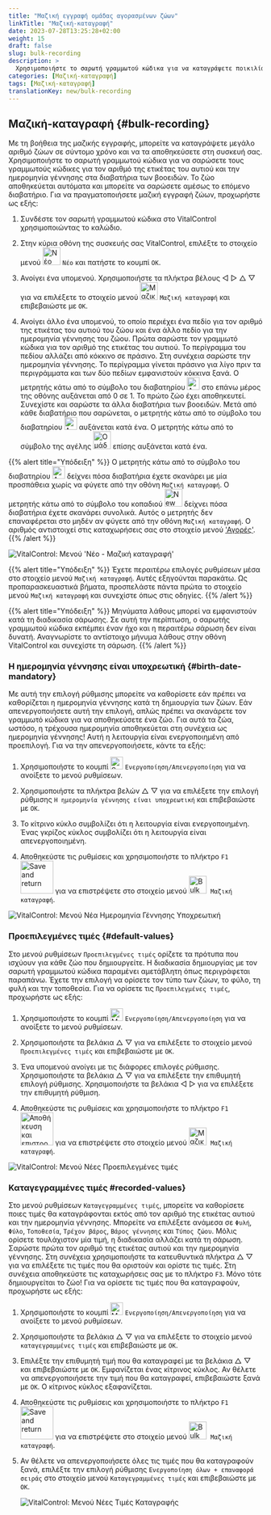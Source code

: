 ```yaml
---
title: "Μαζική εγγραφή ομάδας αγορασμένων ζώων"
linkTitle: "Μαζική-καταγραφή"
date: 2023-07-28T13:25:28+02:00
weight: 15
draft: false
slug: bulk-recording
description: >
  Χρησιμοποιήστε το σαρωτή γραμμωτού κώδικα για να καταγράψετε ποικιλία ζώων.
categories: [Μαζική-καταγραφή]
tags: [Μαζική-καταγραφή]
translationKey: new/bulk-recording
---
```

## Μαζική-καταγραφή {#bulk-recording}

Με τη βοήθεια της μαζικής εγγραφής, μπορείτε να καταγράψετε μεγάλο αριθμό ζώων σε σύντομο χρόνο και να τα αποθηκεύσετε στη συσκευή σας. Χρησιμοποιήστε το σαρωτή γραμμωτού κώδικα για να σαρώσετε τους γραμμωτούς κώδικες για τον αριθμό της ετικέτας του αυτιού και την ημερομηνία γέννησης στα διαβατήρια των βοοειδών. Το ζώο αποθηκεύεται αυτόματα και μπορείτε να σαρώσετε αμέσως το επόμενο διαβατήριο. Για να πραγματοποιήσετε μαζική εγγραφή ζώων, προχωρήστε ως εξής:

1. Συνδέστε τον σαρωτή γραμμωτού κώδικα στο VitalControl χρησιμοποιώντας το καλώδιο.

2. Στην κύρια οθόνη της συσκευής σας VitalControl, επιλέξτε το στοιχείο μενού <img src="/icons/main/new-animal.svg" width="35" align="bottom" alt="Νέο ζώο" /> `Νέο` και πατήστε το κουμπί `OK`.

3. Ανοίγει ένα υπομενού. Χρησιμοποιήστε τα πλήκτρα βέλους ◁ ▷ △ ▽ για να επιλέξετε το στοιχείο μενού <img src="/icons/main/barcode-scan.svg" width="35" align="bottom" alt="Μαζική καταγραφή" /> `Μαζική καταγραφή` και επιβεβαιώστε με `OK`.

4. Ανοίγει άλλο ένα υπομενού, το οποίο περιέχει ένα πεδίο για τον αριθμό της ετικέτας του αυτιού του ζώου και ένα άλλο πεδίο για την ημερομηνία γέννησης του ζώου. Πρώτα σαρώστε τον γραμμωτό κώδικα για τον αριθμό της ετικέτας του αυτιού. Το περίγραμμα του πεδίου αλλάζει από κόκκινο σε πράσινο. Στη συνέχεια σαρώστε την ημερομηνία γέννησης. Το περίγραμμα γίνεται πράσινο για λίγο πριν τα περιγράμματα και των δύο πεδίων εμφανιστούν κόκκινα ξανά. Ο μετρητής κάτω από το σύμβολο του διαβατηρίου <img src="/icons/header/animal-passports.svg" width="25" align="bottom" alt="Διαβατήρια ζώων" title="Διαβατήρια ζώων" /> στο επάνω μέρος της οθόνης αυξάνεται από 0 σε 1. Το πρώτο ζώο έχει αποθηκευτεί. Συνεχίστε και σαρώστε τα άλλα διαβατήρια των βοοειδών. Μετά από κάθε διαβατήριο που σαρώνεται, ο μετρητής κάτω από το σύμβολο του διαβατηρίου <img src="/icons/header/animal-passports.svg" width="25" align="bottom" alt="Διαβατήρια ζώων" title="Διαβατήρια ζώων" /> αυξάνεται κατά ένα. Ο μετρητής κάτω από το σύμβολο της αγέλης <img src="/icons/header/group.svg" width="35" align="bottom" alt="Ομάδα ζώων"  title="Ομάδα ζώων" /> επίσης αυξάνεται κατά ένα.

{{% alert title="Υπόδειξη" %}}
Ο μετρητής κάτω από το σύμβολο του διαβατηρίου <img src="/icons/header/animal-passports.svg" width="25" align="bottom" alt="Animal passports" title="Animal passports" /> δείχνει πόσα διαβατήρια έχετε σκανάρει με μία προσπάθεια χωρίς να φύγετε από την οθόνη `Μαζική καταγραφή`. Ο μετρητής κάτω από το σύμβολο του κοπαδιού <img src="/icons/header/group.svg" width="35" align="bottom" alt="New animal" /> δείχνει πόσα διαβατήρια έχετε σκανάρει συνολικά. Αυτός ο μετρητής δεν επαναφέρεται στο μηδέν αν φύγετε από την οθόνη `Μαζική καταγραφή`. Ο αριθμός αντιστοιχεί στις καταχωρήσεις σας στο στοιχείο μενού ['Αγορές'](../new-on-farm/purchased-animals/).
{{% /alert %}}

   ![VitalControl: Μενού 'Νέο - Μαζική καταγραφή'](../images/bulk-recording.png "Μαζική καταγραφή")

{{% alert title="Υπόδειξη" %}}
Έχετε περαιτέρω επιλογές ρυθμίσεων μέσα στο στοιχείο μενού `Μαζική καταγραφή`. Αυτές εξηγούνται παρακάτω. Ως προπαρασκευαστικά βήματα, προσπελάστε πάντα πρώτα το στοιχείο μενού `Μαζική καταγραφή` και συνεχίστε όπως στις οδηγίες.
{{% /alert %}}

{{% alert title="Υπόδειξη" %}}
Μηνύματα λάθους μπορεί να εμφανιστούν κατά τη διαδικασία σάρωσης. Σε αυτή την περίπτωση, ο σαρωτής γραμμωτού κώδικα εκπέμπει έναν ήχο και η περαιτέρω σάρωση δεν είναι δυνατή. Αναγνωρίστε το αντίστοιχο μήνυμα λάθους στην οθόνη VitalControl και συνεχίστε τη σάρωση.
{{% /alert %}}

### Η ημερομηνία γέννησης είναι υποχρεωτική {#birth-date-mandatory}

Με αυτή την επιλογή ρύθμισης μπορείτε να καθορίσετε εάν πρέπει να καθορίζεται η ημερομηνία γέννησης κατά τη δημιουργία των ζώων. Εάν απενεργοποιήσετε αυτή την επιλογή, απλώς πρέπει να σκανάρετε τον γραμμωτό κώδικα για να αποθηκεύσετε ένα ζώο. Για αυτά τα ζώα, ωστόσο, η τρέχουσα ημερομηνία αποθηκεύεται στη συνέχεια ως ημερομηνία γέννησης! Αυτή η λειτουργία είναι ενεργοποιημένη από προεπιλογή. Για να την απενεργοποιήσετε, κάντε τα εξής:

1. Χρησιμοποιήστε το κουμπί <img src="/icons/gear.svg" width="25" align="bottom" alt="Settings menu" /> `Ενεργοποίηση/Απενεργοποίηση` για να ανοίξετε το μενού ρυθμίσεων.

2. Χρησιμοποιήστε τα πλήκτρα βελών △ ▽ για να επιλέξετε την επιλογή ρύθμισης `Η ημερομηνία γέννησης είναι υποχρεωτική` και επιβεβαιώστε με `OK`.

3. Το κίτρινο κύκλο συμβολίζει ότι η λειτουργία είναι ενεργοποιημένη. Ένας γκρίζος κύκλος συμβολίζει ότι η λειτουργία είναι απενεργοποιημένη.

4. Αποθηκεύστε τις ρυθμίσεις και χρησιμοποιήστε το πλήκτρο `F1` &nbsp;<img src="/icons/footer/save_exit.svg" width="65" align="bottom" alt="Save and return" /> για να επιστρέψετε στο στοιχείο μενού <img src="/icons/main/barcode-scan.svg" width="35" align="bottom" alt="Bulk recording" />&nbsp; `Μαζική καταγραφή`.

![VitalControl: Μενού Νέα Ημερομηνία Γέννησης Υποχρεωτική](../images/birthdate.png "Ημερομηνία Γέννησης Υποχρεωτική")

### Προεπιλεγμένες τιμές {#default-values}

Στο μενού ρυθμίσεων `Προεπιλεγμένες τιμές` ορίζετε τα πρότυπα που ισχύουν για κάθε ζώο που δημιουργείτε. Η διαδικασία δημιουργίας με τον σαρωτή γραμμωτού κώδικα παραμένει αμετάβλητη όπως περιγράφεται παραπάνω. Έχετε την επιλογή να ορίσετε τον τύπο των ζώων, το φύλο, τη φυλή και την τοποθεσία. Για να ορίσετε τις `Προεπιλεγμένες τιμές`, προχωρήστε ως εξής:

1. Χρησιμοποιήστε το κουμπί <img src="/icons/gear.svg" width="25" align="bottom" alt="Μενού ρυθμίσεων" /> `Ενεργοποίηση/Απενεργοποίηση` για να ανοίξετε το μενού ρυθμίσεων.

2. Χρησιμοποιήστε τα βελάκια △ ▽ για να επιλέξετε το στοιχείο μενού `Προεπιλεγμένες τιμές` και επιβεβαιώστε με `OK`.

3. Ένα υπομενού ανοίγει με τις διάφορες επιλογές ρύθμισης. Χρησιμοποιήστε τα βελάκια △ ▽ για να επιλέξετε την επιθυμητή επιλογή ρύθμισης. Χρησιμοποιήστε τα βελάκια ◁ ▷ για να επιλέξετε την επιθυμητή ρύθμιση.

4. Αποθηκεύστε τις ρυθμίσεις και χρησιμοποιήστε το πλήκτρο `F1`&nbsp;<img src="/icons/footer/save_exit.svg" width="65" align="bottom" alt="Αποθήκευση και επιστροφή" /> για να επιστρέψετε στο στοιχείο μενού <img src="/icons/main/barcode-scan.svg" width="35" align="bottom" alt="Μαζική καταγραφή" />&nbsp; `Μαζική καταγραφή`.

![VitalControl: Μενού Νέες Προεπιλεγμένες τιμές](../images/defaultvalues.png "Προεπιλεγμένες τιμές")

### Καταγεγραμμένες τιμές #recorded-values}

Στο μενού ρυθμίσεων `Καταγεγραμμένες τιμές`, μπορείτε να καθορίσετε ποιες τιμές θα καταγράφονται εκτός από τον αριθμό της ετικέτας αυτιού και την ημερομηνία γέννησης. Μπορείτε να επιλέξετε ανάμεσα σε `Φυλή`, `Φύλο`, `Τοποθεσία`, `Τρέχον βάρος`, `Βάρος γέννησης` και `Τύπος ζώου`. Μόλις ορίσετε τουλάχιστον μία τιμή, η διαδικασία αλλάζει κατά τη σάρωση. Σαρώστε πρώτα τον αριθμό της ετικέτας αυτιού και την ημερομηνία γέννησης. Στη συνέχεια χρησιμοποιήστε τα κατευθυντικά πλήκτρα △ ▽ για να επιλέξετε τις τιμές που θα οριστούν και ορίστε τις τιμές. Στη συνέχεια αποθηκεύστε τις καταχωρήσεις σας με το πλήκτρο `F3`. Μόνο τότε δημιουργείται το ζώο! Για να ορίσετε τις τιμές που θα καταγραφούν, προχωρήστε ως εξής:

1. Χρησιμοποιήστε το κουμπί <img src="/icons/gear.svg" width="25" align="bottom" alt="Μενού ρυθμίσεων" /> `Ενεργοποίηση/Απενεργοποίηση` για να ανοίξετε το μενού ρυθμίσεων.

2. Χρησιμοποιήστε τα βελάκια △ ▽ για να επιλέξετε το στοιχείο μενού `καταγεγραμμένες τιμές` και επιβεβαιώστε με `OK`.

3. Επιλέξτε την επιθυμητή τιμή που θα καταγραφεί με τα βελάκια △ ▽ και επιβεβαιώστε με `OK`. Εμφανίζεται ένας κίτρινος κύκλος. Αν θέλετε να απενεργοποιήσετε την τιμή που θα καταγραφεί, επιβεβαιώστε ξανά με `OK`. Ο κίτρινος κύκλος εξαφανίζεται.

4. Αποθηκεύστε τις ρυθμίσεις και χρησιμοποιήστε το πλήκτρο `F1` &nbsp;<img src="/icons/footer/save_exit.svg" width="65" align="bottom" alt="Save and return" /> για να επιστρέψετε στο στοιχείο μενού <img src="/icons/main/barcode-scan.svg" width="35" align="bottom" alt="Bulk recording" />&nbsp; `Μαζική καταγραφή`.

5. Αν θέλετε να απενεργοποιήσετε όλες τις τιμές που θα καταγραφούν ξανά, επιλέξτε την επιλογή ρύθμισης `Ενεργοποίηση όλων + επαναφορά σειράς` στο στοιχείο μενού `Καταγεγραμμένες τιμές` και επιβεβαιώστε με `OK`.

   ![VitalControl: Μενού Νέες Τιμές Καταγραφής](../images/recordvalues.png "Καταγραφή τιμών")
